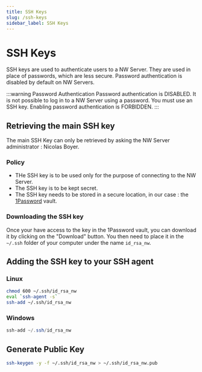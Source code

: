 ```yaml
---
title: SSH Keys
slug: /ssh-keys
sidebar_label: SSH Keys
---
```

# SSH Keys

SSH keys are used to authenticate users to a NW Server. They are used in place of passwords, which are less secure.
Password authentication is disabled by default on NW Servers.

:::warning Password Authentication
Password authentication is DISABLED. It is not possible to log in to a NW Server using a password. You must use an SSH key.
Enabling password authentication is FORBIDDEN.
:::

## Retrieving the main SSH key

The main SSH Key can only be retrieved by asking the NW Server administrator : Nicolas Boyer.

### Policy

* THe SSH key is to be used only for the purpose of connecting to the NW Server.
* The SSH key is to be kept secret.
* The SSH key needs to be stored in a secure location, in our case : the [1Password](https://niwee.1password.com/) vault.

### Downloading the SSH key

Once your have access to the key in the 1Password vault, you can download it by clicking on the "Download" button.
You then need to place it in the `~/.ssh` folder of your computer under the name `id_rsa_nw`.

## Adding the SSH key to your SSH agent

### Linux

```sh
chmod 600 ~/.ssh/id_rsa_nw
eval `ssh-agent -s`
ssh-add ~/.ssh/id_rsa_nw
```

### Windows

```powershell
ssh-add ~/.ssh/id_rsa_nw
```

## Generate Public Key

```sh
ssh-keygen -y -f ~/.ssh/id_rsa_nw > ~/.ssh/id_rsa_nw.pub
```